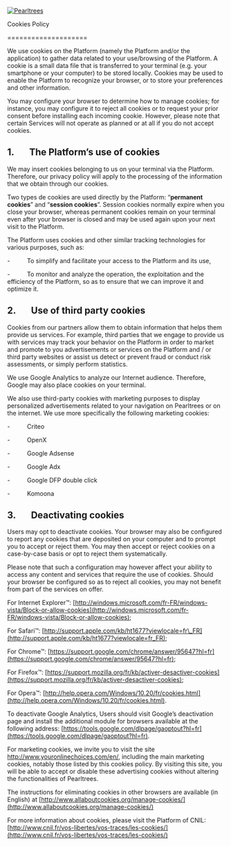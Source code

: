       

[![Pearltrees](http://cdn2.pearltrees.com/images/html/blueLogo.png?20240924-10h52-46728 "Pearltrees")](http://cdn2.pearltrees.com/)

Cookies Policy  
  

====================

We use cookies on the Platform (namely the Platform and/or the application) to gather data related to your use/browsing of the Platform. A cookie is a small data file that is transferred to your terminal (e.g. your smartphone or your computer) to be stored locally. Cookies may be used to enable the Platform to recognize your browser, or to store your preferences and other information.

You may configure your browser to determine how to manage cookies; for instance, you may configure it to reject all cookies or to request your prior consent before installing each incoming cookie. However, please note that certain Services will not operate as planned or at all if you do not accept cookies.

1.       The Platform’s use of cookies
--------------------------------------

We may insert cookies belonging to us on your terminal via the Platform. Therefore, our privacy policy will apply to the processing of the information that we obtain through our cookies.

Two types de cookies are used directly by the Platform: “**permanent cookies**” and “**session cookies**”. Session cookies normally expire when you close your browser, whereas permanent cookies remain on your terminal even after your browser is closed and may be used again upon your next visit to the Platform.

The Platform uses cookies and other similar tracking technologies for various purposes, such as:

\-          To simplify and facilitate your access to the Platform and its use,

\-          To monitor and analyze the operation, the exploitation and the efficiency of the Platform, so as to ensure that we can improve it and optimize it.

2.       Use of third party cookies
-----------------------------------

Cookies from our partners allow them to obtain information that helps them provide us services. For example, third parties that we engage to provide us with services may track your behavior on the Platform in order to market and promote to you advertisements or services on the Platform and / or third party websites or assist us detect or prevent fraud or conduct risk assessments, or simply perform statistics.

We use Google Analytics to analyze our Internet audience. Therefore, Google may also place cookies on your terminal.

We also use third-party cookies with marketing purposes to display personalized advertisements related to your navigation on Pearltrees or on the internet. We use more specifically the following marketing cookies:

\-          Criteo

\-          OpenX

\-          Google Adsense

\-          Google Adx

\-          Google DFP double click

\-          Komoona

3.       Deactivating cookies
-----------------------------

Users may opt to deactivate cookies. Your browser may also be configured to report any cookies that are deposited on your computer and to prompt you to accept or reject them. You may then accept or reject cookies on a case-by-case basis or opt to reject them systematically.

Please note that such a configuration may however affect your ability to access any content and services that require the use of cookies. Should your browser be configured so as to reject all cookies, you may not benefit from part of the services on offer.

For Internet Explorer™: [http://windows.microsoft.com/fr-FR/windows-vista/Block-or-allow-cookies](http://windows.microsoft.com/fr-FR/windows-vista/Block-or-allow-cookies);

For Safari™: [http://support.apple.com/kb/ht1677?viewlocale=fr\_FR](http://support.apple.com/kb/ht1677?viewlocale=fr_FR);

For Chrome™: [https://support.google.com/chrome/answer/95647?hl=fr](https://support.google.com/chrome/answer/95647?hl=fr);

For Firefox™: [https://support.mozilla.org/fr/kb/activer-desactiver-cookies](https://support.mozilla.org/fr/kb/activer-desactiver-cookies);

For Opera™: [http://help.opera.com/Windows/10.20/fr/cookies.html](http://help.opera.com/Windows/10.20/fr/cookies.html).

To deactivate Google Analytics, Users should visit Google’s deactivation page and install the additional module for browsers available at the following address: [https://tools.google.com/dlpage/gaoptout?hl=fr](https://tools.google.com/dlpage/gaoptout?hl=fr).

For marketing cookies, we invite you to visit the site http://www.youronlinechoices.com/en/, including the main marketing cookies, notably those listed by this cookies policy. By visiting this site, you will be able to accept or disable these advertising cookies without altering the functionalities of Pearltrees.

The instructions for eliminating cookies in other browsers are available (in English) at [http://www.allaboutcookies.org/manage-cookies/](http://www.allaboutcookies.org/manage-cookies/)

For more information about cookies, please visit the Platform of CNIL: [http://www.cnil.fr/vos-libertes/vos-traces/les-cookies/](http://www.cnil.fr/vos-libertes/vos-traces/les-cookies/)